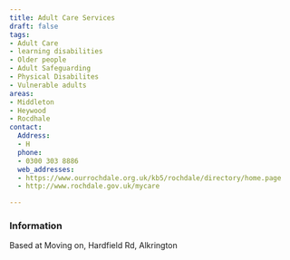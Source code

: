 ```yaml
---
title: Adult Care Services
draft: false
tags:
- Adult Care
- learning disabilities
- Older people
- Adult Safeguarding
- Physical Disabilites
- Vulnerable adults
areas:
- Middleton
- Heywood
- Rocdhale
contact:
  Address:
  - H
  phone:
  - 0300 303 8886
  web_addresses:
  - https://www.ourrochdale.org.uk/kb5/rochdale/directory/home.page
  - http://www.rochdale.gov.uk/mycare

---
```


### Information

Based at Moving on, Hardfield Rd, Alkrington
